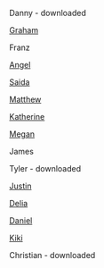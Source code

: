 Danny - downloaded

[Graham](https://editor.p5js.org/grachor9823@gmail.com/sketches/o7NBfCbcG
)

Franz

[Angel](https://editor.p5js.org/angel.ramirezsoto/sketches/4lCantk2Z)

[Saida](https://editor.p5js.org/saida.blair/embed/g93Pgj7hV)

[Matthew](https://editor.p5js.org/carvosfire13/present/RlfX81Pyo)

[Katherine](https://editor.p5js.org/KatherineMM99/sketches/Gza4Aq5EB)

[Megan](https://editor.p5js.org/megan.ciarleglio/sketches/3SNZpAQoL)

James

Tyler - downloaded

[Justin](https://editor.p5js.org/Jquiggles1/present/gJsRXbnmF)

[Delia](https://editor.p5js.org/delia28/present/Iecg7nxlB)

[Daniel](https://editor.p5js.org/daniel.mcdonough/present/qyXvhBFXV)

[Kiki](https://editor.p5js.org/k.whiteholmes/sketches/dzzi-cSGc)

Christian - downloaded
